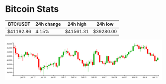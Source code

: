 # Bitcoin Stats

BTC/USDT|24h change|24h high|24h low|
|---|---|---|---|
|$41192.86|4.15%|$41561.31|$39280.00|

<img src="./chart.svg">

